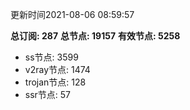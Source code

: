 更新时间2021-08-06 08:59:57

**总订阅: 287**
**总节点: 19157**
**有效节点: 5258**
- ss节点: 3599
- v2ray节点: 1474
- trojan节点: 128
- ssr节点: 57
